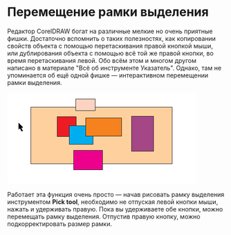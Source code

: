 # Перемещение рамки выделения

Редактор CorelDRAW богат на различные мелкие но очень приятные фишки. Достаточно вспомнить о таких полезностях, как копировании свойств объекта с помощью перетаскивания правой кнопкой мыши, или дублирования объекта с помощью всё той же правой кнопки, во время перетаскивания левой. Обо всём этом и многом другом написано в материале "Всё об инструменте Указатель". Однако, там не упоминается об ещё одной фишке — интерактивном перемещении рамки выделения.

![Перемещение рамки выделения в CorelDRAW](./eaf598a2-d8e4-4218-9e8b-7093113c234e.gif)

Работает эта функция очень просто — начав рисовать рамку выделения инструментом **Pick tool**, необходимо не отпуская левой кнопки мыши, нажать и удерживать правую. Пока вы удерживаете обе кнопки, можно перемещать рамку выделения. Отпустив правую кнопку, можно подкорректировать размер рамки.
